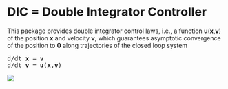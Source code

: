 # DIC = Double Integrator Controller

This package provides double integrator control laws, i.e., a function **u**(**x**,**v**) of the position **x** and velocity **v**, which guarantees asymptotic convergence of the position to **0** along trajectories of the closed loop system

<pre>
d/dt <b>x</b> = <b>v</b>
d/dt <b>v</b> = <b>u</b>(<b>x</b>,<b>v</b>)
</pre>

<img src="https://latex.codecogs.com/svg.latex?\mathbf{u}(\mathbf{p},\mathbf{v})&space;=&space;-&space;k_{\scriptsize{p}}&space;\boldsymbol{\sigma}_{\scriptsize{p}}(\mathbf{p})&space;-&space;k_{\scriptsize{v}}&space;\boldsymbol{\sigma}_{\scriptsize{v}}(\mathbf{v})&space;">
